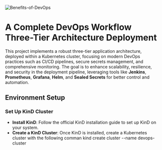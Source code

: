 ![Benefits-of-DevOps](https://github.com/user-attachments/assets/4571be51-2359-45d7-bc40-23b578a25103)


# A Complete DevOps Workflow Three-Tier Architecture Deployment

This project implements a robust three-tier application architecture, deployed within a Kubernetes cluster, focusing on modern DevOps practices such as CI/CD pipelines, secure secrets management, and comprehensive monitoring. The goal is to enhance scalability, resilience, and security in the deployment pipeline, leveraging tools like **Jenkins**, **Prometheus**, **Grafana**, **Helm**, and **Sealed Secrets** for better control and automation.

## Environment Setup

### Set Up KinD Cluster

- **Install KinD**: Follow the official KinD installation guide to set up KinD on your system.
- **Create a KinD Cluster**: Once KinD is installed, create a Kubernetes cluster with the following comman
  kind create cluster --name devops-cluster
